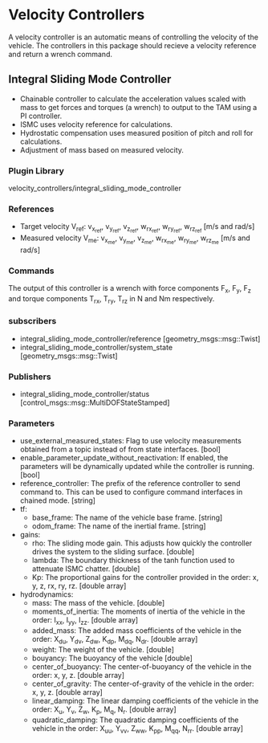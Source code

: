 # Velocity Controllers
A velocity controller is an automatic means of controlling the velocity of the vehicle. The controllers in this package should recieve a velocity reference and return a wrench command.

## Integral Sliding Mode Controller
  - Chainable controller to calculate the acceleration values scaled with mass to get forces and torques (a wrench) to output to the TAM using a PI controller.
  - ISMC uses velocity reference for calculations.
  - Hydrostatic compensation uses measured position of pitch and roll for calculations.
  - Adjustment of mass based on measured velocity.

### Plugin Library 
velocity_controllers/integral_sliding_mode_controller

### References
  - Target velocity V<sub>ref</sub>: v<sub>x<sub>ref</sub></sub>, v<sub>y<sub>ref</sub></sub>, v<sub>z<sub>ref</sub></sub>, w<sub>rx<sub>ref</sub></sub>, w<sub>ry<sub>ref</sub></sub>, w<sub>rz<sub>ref</sub></sub> [m/s and rad/s]
  - Measured velocity V<sub>me</sub>: v<sub>x<sub>me</sub></sub>, v<sub>y<sub>me</sub></sub>, v<sub>z<sub>me</sub></sub>, w<sub>rx<sub>me</sub></sub>, w<sub>ry<sub>me</sub></sub>, w<sub>rz<sub>me</sub></sub> [m/s and rad/s]

### Commands
The output of this controller is a wrench with force components F<sub>x</sub>, F<sub>y</sub>, F<sub>z</sub> and torque components T<sub>rx</sub>, T<sub>ry</sub>, T<sub>rz</sub> in N and Nm respectively.

### subscribers
  - integral_sliding_mode_controller/reference [geometry_msgs::msg::Twist]
  - integral_sliding_mode_controller/system_state [geometry_msgs::msg::Twist]

### Publishers
  - integral_sliding_mode_controller/status [control_msgs::msg::MultiDOFStateStamped]

### Parameters 
  - use_external_measured_states: Flag to use velocity measurements obtained from a topic instead of from state interfaces. [bool]
  - enable_parameter_update_without_reactivation: If enabled, the parameters will be dynamically updated while the controller is running. [bool]
  - reference_controller: The prefix of the reference controller to send command to. This can be used to configure command interfaces in chained mode. [string]
  - tf:
    - base_frame: The name of the vehicle base frame. [string]
    - odom_frame: The name of the inertial frame. [string]
  - gains:
    - rho: The sliding mode gain. This adjusts how quickly the controller drives the system to the sliding surface. [double]
    - lambda: The boundary thickness of the tanh function used to attenuate ISMC chatter. [double]
    - Kp: The proportional gains for the controller provided in the order: x, y, z, rx, ry, rz. [double array]
  - hydrodynamics:
    - mass: The mass of the vehicle. [double]
    - moments_of_inertia: The moments of inertia of the vehicle in the order: I<sub>xx</sub>, I<sub>yy</sub>, I<sub>zz</sub>. [double array]
    - added_mass: The added mass coefficients of the vehicle in the order: X<sub>du</sub>, Y<sub>dv</sub>, Z<sub>dw</sub>, K<sub>dp</sub>, M<sub>dq</sub>, N<sub>dr</sub>. [double array]
    - weight: The weight of the vehicle. [double]
    - bouyancy: The buoyancy of the vehicle [double]
    - center_of_buoyancy: The center-of-buoyancy of the vehicle in the order: x, y, z. [double array]
    - center_of_gravity: The center-of-gravity of the vehicle in the order: x, y, z. [double array]
    - linear_damping: The linear damping coefficients of the vehicle in the order: X<sub>u</sub>, Y<sub>v</sub>, Z<sub>w</sub>, K<sub>p</sub>, M<sub>q</sub>, N<sub>r</sub>. [double array]
    - quadratic_damping: The quadratic damping coefficients of the vehicle in the order: X<sub>uu</sub>, Y<sub>vv</sub>, Z<sub>ww</sub>, K<sub>pp</sub>, M<sub>qq</sub>, N<sub>rr</sub>. [double array]
